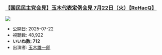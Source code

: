 ### [【国民民主党会見】玉木代表定例会見 7月22日（火）【ReHacQ】](https://www.youtube.com/watch?v=qaYcK_tvstM)
[![](https://img.youtube.com/vi/qaYcK_tvstM/sddefault.jpg)](https://www.youtube.com/watch?v=qaYcK_tvstM)
-   公開日: 2025-07-22
-   視聴数: 48,922
-   **いいね数: 712**
-   出演者: [玉木雄一郎](/rehacq_fan/people/玉木雄一郎 "wikilink")
